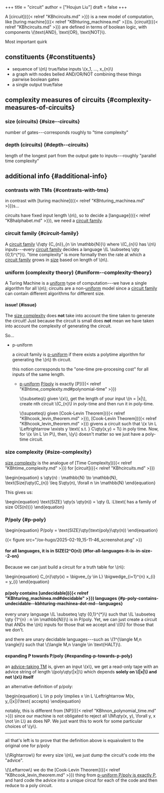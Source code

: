 +++
title = "circuit"
author = ["Houjun Liu"]
draft = false
+++

A [circuit]({{< relref "KBhcircuits.md" >}}) is a new model of computation, like [turing machine]({{< relref "KBhturing_machinea.md" >}})s. [circuit]({{< relref "KBhcircuits.md" >}}) are defined in terms of boolean logic, with components \\(\text{AND}, \text{OR}, \text{NOT}\\).

Most important quirk


## constituents {#constituents}

-   sequence of \\(n\\) true/false inputs \\(x\_1, ..., x\_{n}\\)
-   a graph with nodes belled AND/OR/NOT combining these things pairwise boolean gates
-   a single output true/false


## complexity measures of circuits {#complexity-measures-of-circuits}


### size (circuits) {#size--circuits}

number of gates---corresponds roughly to "time complexity"


### depth (circuits) {#depth--circuits}

length of the longest part from the output gate to inputs---roughly "parallel time complexity"


## additional info {#additional-info}


### contrasts with TMs {#contrasts-with-tms}

in contrast with [turing machine]({{< relref "KBhturing_machinea.md" >}})s...

circuits have fixed input length \\(n\\), so to decide a [language]({{< relref "KBhalphabet.md" >}}), we need a [circuit family](#circuit-family).


### circuit family {#circuit-family}

A [circuit family](#circuit-family) \\(\qty {C\_{n}}\_{n \in \mathbb{N}}\\) where \\(C\_{n}\\) has \\(n\\) inputs---every [circuit family](#circuit-family) decides a language \\(L \subseteq \qty {0,1}^{\*}\\). "time complexity" is more formally then the rate at which a [circuit family](#circuit-family) grows in [size](#size--circuits) based on length of \\(n\\).


### uniform (complexity theory) {#uniform--complexity-theory}

A Turing Machine is a [uniform](#uniform--complexity-theory) type of computation---we have a single algorithm for all \\(n\\); circuits are a non-[uniform](#uniform--complexity-theory) model since a [circuit family](#circuit-family) can contain different algorithms for different size.


#### issue! {#issue}

The [size complexity](#size-complexity) does **not** take into account the time taken to generate the circuit! Just because the circuit is small does **not** mean we have taken into account the complexity of generating the circuit.

So...

<!--list-separator-->

-  p-uniform

    a circuit family is [p-uniform](#p-uniform) if there exists a polytime algorithm for generating the \\(n\\) th circuit.

    this notion corresponds to the "one-time pre-procesing cost" for all inputs of the same length.

    <!--list-separator-->

    -  [p-uniform](#p-uniform) [P/poly](#p-poly) is exactly [P]({{< relref "KBhtime_complexity.md#polynomial-time" >}})

        \\(\subseteq\\) given \\(x\\), get the length of your input \\(n = |x|\\), create nth circuit \\(C\_{n}\\) in poly-time and then run it in poly-time.

        \\(\supseteq\\) given [Cook-Levin Theorem]({{< relref "KBhcook_levin_theorem.md" >}}), [Cook-Levin Theorem]({{< relref "KBhcook_levin_theorem.md" >}}) givens a circuit such that \\(x \in L \Leftrightarrow \exists y \text{ s.t. } C\qty(x,y) = 1\\) in poly time. Now, for \\(x \in L \in P\\), then, \\(y\\) doesn't matter so we just have a poly-time circuit.


### size complexity {#size-complexity}

[size complexity](#size-complexity) is the analogue of [Time Complexity]({{< relref "KBhtime_complexity.md" >}}) for [circuit]({{< relref "KBhcircuits.md" >}})

\begin{equation}
s \qty(n) : \mathbb{N} \to  \mathbb{N}, \text{Size}\qty(C\_{n}) \leq S\qty(n), \forall n \in \mathbb{N}
\end{equation}

This gives us:

\begin{equation}
\text{SIZE} \qty(s \qty(n)) = \qty {L :L\text{ has a family of size O(S(n))}}
\end{equation}


### P/poly {#p-poly}

\begin{equation}
P/poly = \text{SIZE}\qty(\text{poly}\qty(n))
\end{equation}

{{< figure src="/ox-hugo/2025-02-19_15-11-46_screenshot.png" >}}


#### for all languages, it is in SIZE(2^O(n)) {#for-all-languages-it-is-in-size--2-on}

Because we can just build a circuit for a truth table for \\(n\\):

\begin{equation}
C\_{n}\qty(x) = \bigvee\_{y \in L} \bigwedge\_{i=1}^{n} x\_{i} = y\_{i}
\end{equation}


#### p/poly contains [undecidable]({{< relref "KBhturing_machinea.md#decidable" >}}) languages {#p-poly-contains-undecidable--kbhturing-machinea-dot-md--languages}

every unary language \\(L \subseteq \qty {0,1}^{\*}\\) such that \\(L \subseteq \qty {1^{n} : n \in \mathbb{N}}\\) is in P/poly. Yet, we can just create a circuit that ANDs the \\(n\\) inputs for those that we accept and \\(0\\) for those that we don't.

and there are unary decidable languages---such as \\(1^{\langle M,n \rangle}\\) such that \\(\langle M,n \rangle \in \text{HALT}\\).


#### expanding P towards P/poly {#expanding-p-towards-p-poly}

an [advice-taking TM](#expanding-p-towards-p-poly) is, given an input \\(x\\), we get a read-only tape with an advice string of length \\(poly\qty(|x|)\\) which depends **solely on \\(|x|\\) and not \\(x\\) itself**

an alternative definition of p/poly:

\begin{equation}
L \in p poly \implies x \in L \Leftrightarrow M(x, y\_{|x|})\text{ accepts}
\end{equation}

notably, this is different from [NP]({{< relref "KBhnon_polynomial_time.md" >}}) since our machine is not obligated to reject all \\(M\qty(x, y), \forall y, x \not \in L\\) as does NP. We just want this to work for some particular choices of \\(y\\).

---

all that's left is to prove that the definition above is equaivalent to the original one for p/poly

\\(\Rightarrow\\) for every size \\(n\\), we just dump the circuit's code into the "advice".

\\(\Leftarrow\\) we do the [Cook-Levin Theorem]({{< relref "KBhcook_levin_theorem.md" >}}) thing from [p-uniform P/poly is exactly P](#p-uniform--org4f2c0f5--p-poly--orgffe6a74--is-exactly-p--kbhtime-complexity-dot-md), and hard code the advice into a unique circut for each of the code and then reduce to a poly circuit.
